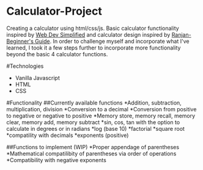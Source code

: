 # Calculator-Project
Creating a calculator using html/css/js. Basic calculator functionality inspired by [Web Dev Simplified](https://www.youtube.com/watch?v=j59qQ7YWLxw&ab_channel=WebDevSimplified) and calculator design inspired by [Ranjan-Beginner's Guide](https://www.youtube.com/watch?v=1jAEyP9a1hg&ab_channel=Ranjan-Beginner%27sGuide). In order to challenge myself and incorporate what I've learned, I took it a few steps further to incorporate more functionality beyond the basic 4 calculator functions. 

#Technologies
* Vanilla Javascript
* HTML
* CSS

#Functionality
##Currently available functions
*Addition, subtraction, multiplication, division
*Conversion to a decimal
*Conversion from positive to negative or negative to positive
*Memory store, memory recall, memory clear, memory add, memory subtract
*sin, cos, tan with the option to calculate in degrees or in radians
*log (base 10)
*factorial
*square root
*compatility with decimals
*exponents (positive)

##Functions to implement (WIP)
*Proper appendage of parentheses 
*Mathematical compatilibity of parentheses via order of operations
*Compatibility with negative exponents
